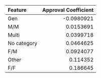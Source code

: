 | Feature     |   Approval Coefficient |
|:------------|-----------------------:|
| Gen         |             -0.0980921 |
| M/M         |              0.0153691 |
| Multi       |              0.0399718 |
| No category |              0.0464625 |
| F/M         |              0.0924077 |
| Other       |              0.114352  |
| F/F         |              0.186645  |